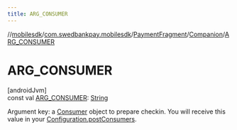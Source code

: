 ```yaml
---
title: ARG_CONSUMER
---
```

//[mobilesdk](../../../../index.html)/[com.swedbankpay.mobilesdk](../../index.html)/[PaymentFragment](../index.html)/[Companion](index.html)/[ARG_CONSUMER](-a-r-g_-c-o-n-s-u-m-e-r.html)



# ARG_CONSUMER



[androidJvm]\
const val [ARG_CONSUMER](-a-r-g_-c-o-n-s-u-m-e-r.html): [String](https://kotlinlang.org/api/latest/jvm/stdlib/kotlin/-string/index.html)



Argument key: a [Consumer](../../-consumer/index.html) object to prepare checkin. You will receive this value in your [Configuration.postConsumers](../../-configuration/post-consumers.html).




